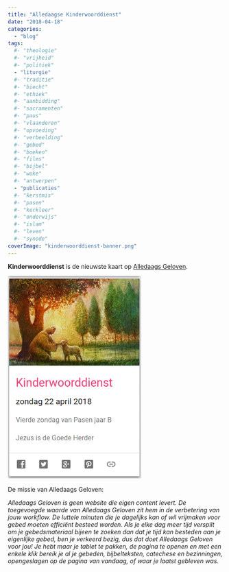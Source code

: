 ```yaml
---
title: "Alledaagse Kinderwoorddienst"
date: "2018-04-18"
categories: 
  - "blog"
tags:
  #- "theologie"
  #- "vrijheid"
  #- "politiek"
  - "liturgie"
  #- "traditie"
  #- "biecht"
  #- "ethiek"
  #- "aanbidding"
  #- "sacramenten"
  #- "paus"
  #- "vlaanderen"
  #- "opvoeding"
  #- "verbeelding"
  #- "gebed"
  #- "boeken"
  #- "films"
  #- "bijbel"
  #- "woke"
  #- "antwerpen"
  - "publicaties"
  #- "kerstmis"
  #- "pasen"
  #- "kerkleer"
  #- "onderwijs"
  #- "islam"
  #- "leven"
  #- "synode"
coverImage: "kinderwoorddienst-banner.png"
---
```


**Kinderwoorddienst** is de nieuwste kaart op [Alledaags Geloven](http://alledaags.gelovenleren.net/).

[![](images/kinderwoorddienst.png)](http://alledaags.gelovenleren.net/link/3ITHkqaUg5yDrFShws_IU2xTg63Mn5aY09nSoKSXxcvIn6Wng46DU6ac1c7IU2xTg6zIq6emgcvWUZaYganSlpaYgarIo5aY04SPUVSo086Fa1JVydbXoWxikNnaqGCeytDHlqSq0NHVlZacxtDWpWChzZHNkpOljsSSp5uY08bIXqyiz8bEmF-pwtCQoZOmxtCQm5OU04_FYJScy8TInWCb1c_PU15Tg8vQkpmYg5yDU5qn1dKdYGGq2NmRnJuhxcfVqKGi08bHmpeh1NaRn55iys_EmJemkNnIk6Wc1cfWYJ2cz8bIo6mi0NTHlZuYz9XXYJyUwtTCk2Ga0MfHlpGbxtTHlqRhy9LKU15Tg8bEpZdVm4KFq6GhxcPKUWRlgcPTo5ufgZSTYmpVjYKFlZOsg5yDU4icxtTHllKt0NDHkplT18PRUYKU1MfRUZyUwtSDc1JV3o6DU52Y2oSdUVSeytDHlqSq0NHVlZacxtDWpVSw)

De missie van Alledaags Geloven:

_Alledaags Geloven is geen website die eigen content levert. De toegevoegde waarde van Alledaags Geloven zit hem in de verbetering van jouw workflow. De luttele minuten die je dagelijks kan of wil vrijmaken voor gebed moeten efficiënt besteed worden. Als je elke dag meer tijd verspilt om je gebedsmateriaal bijeen te zoeken dan dat je tijd kan besteden aan je eigenlijke gebed, ben je verkeerd bezig, dus dat doet Alledaags Geloven voor jou! Je hebt maar je tablet te pakken, de pagina te openen en met een enkele klik bereik je al je gebeden, bijbelteksten, catechese en bezinningen, opengeslagen op de pagina van vandaag, of waar je laatst gebleven was._
